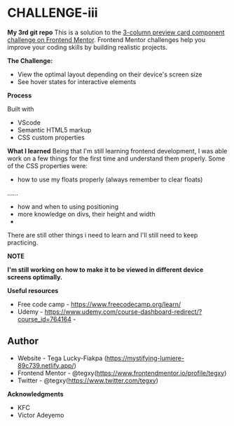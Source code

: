 # CHALLENGE-iii
**My 3rd git repo**
This is a solution to the [3-column preview card component challenge on Frontend Mentor](https://www.frontendmentor.io/challenges/3column-preview-card-component-pH92eAR2-). Frontend Mentor challenges help you improve your coding skills by building realistic projects. 

**The Challenge:** 
- View the optimal layout depending on their device's screen size
- See hover states for interactive elements

**Process**

Built with

- VScode
- Semantic HTML5 markup
- CSS custom properties

**What I learned**
Being that I'm still learning frontend development, I was able work on a few things for the first time and understand them properly.
Some of the CSS properties were:
- how to use my floats properly (always remember to clear floats)
<style>
  .clear-float {
                  clear: both;}
  </style>
  <body>
  ......
 <div class="clear-float"></div>
  </body>
 
- how and when to using positioning
- more knowledge on divs, their height and width
-

There are still other things i need to learn and I'll still need to keep practicing.

**NOTE**

**I'm still working on how to make it to be viewed in different device screens optimally.**

**Useful resources**

- Free code camp - https://www.freecodecamp.org/learn/ 
- Udemy - https://www.udemy.com/course-dashboard-redirect/?course_id=764164 - 


## Author

- Website - Tega Lucky-Fiakpa (https://mystifying-lumiere-89c739.netlify.app/)
- Frontend Mentor - @tegxy(https://www.frontendmentor.io/profile/tegxy)
- Twitter - @tegxy(https://www.twitter.com/tegxy)

**Acknowledgments**

- KFC
- Victor Adeyemo
